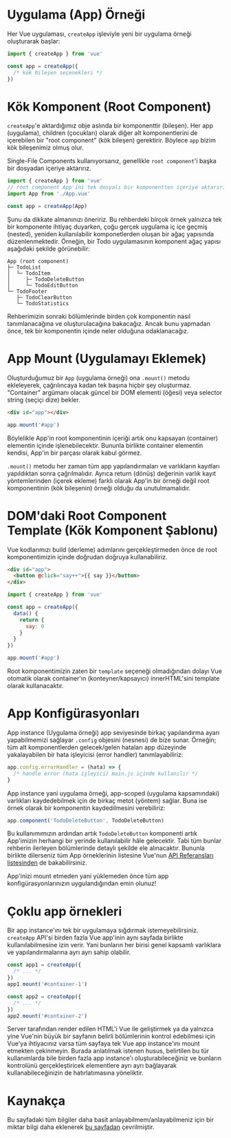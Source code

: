 # Uygulama (App) Örneği

Her Vue uygulaması, `createApp` işleviyle yeni bir uygulama örneği oluşturarak başlar:

```javascript
import { createApp } from 'vue'

const app = createApp({
  /* kök bileşen seçenekleri */
})
```

# Kök Komponent (Root Component)
`createApp`'e aktardığımız obje aslında bir komponenttir (bileşen). Her app (uygulama), children (çocukları) olarak diğer alt komponentlerini de içerebilen bir "root component" (kök bileşen) gerektirir. Böylece `app` bizim kök bileşenimiz olmuş olur.

Single-File Components kullanıyorsanız, genellikle `root component`'i başka bir dosyadan içeriye aktarırız.
```javascript
import { createApp } from 'vue'
// root component App'ini tek dosyalı bir komponentten içeriye aktarırız.
import App from './App.vue'

const app = createApp(App)
```
Şunu da dikkate almanınızı öneririz. Bu rehberdeki birçok örnek yalnızca tek bir komponente ihtiyaç duyarken, çoğu gerçek uygulama iç içe geçmiş (nested), yeniden kullanılabilir komponetlerden oluşan bir ağaç yapısında düzenlenmektedir. Örneğin, bir Todo uygulamasının komponent ağaç yapısı aşağıdaki şekilde görünebilir: 
```
App (root component)
├─ TodoList
│  └─ TodoItem
│     ├─ TodoDeleteButton
│     └─ TodoEditButton
└─ TodoFooter
   ├─ TodoClearButton
   └─ TodoStatistics
```
Rehberimizin sonraki bölümlerinde birden çok komponentin nasıl tanımlanacağına ve oluşturulacağına bakacağız. Ancak bunu yapmadan önce, tek bir komponentin içinde neler olduğuna odaklanacağız.

# App Mount (Uygulamayı Eklemek)

Oluşturduğumuz bir `App` (uygulama örneği) ona `.mount()` metodu ekleleyerek, çağrılıncaya kadan tek başına hiçbir şey oluşturmaz. "Container" argümanı olacak güncel bir DOM elementi (öğesi) veya selector string (seçiçi dize) bekler.  

```html
<div id="app"></div>
```
```javascript
app.mount('#app')
```
Böylelikle App'in root komponentinin içeriği artık onu kapsayan (container) elementin içinde işlenebilecektir. Bununla birlikte container elementin kendisi, App'in bir parçası olarak kabul görmez. 

`.mount()` metodu her zaman tüm app yapılandırmaları ve varlıkların kayıtları yapıldıktan sonra çağrılmalıdır. Ayrıca return (dönüş) değerinin varlık kayıt yöntemlerinden (içerek ekleme) farklı olarak App'in bir örneği değil root komponentinin (kök bileşenin) örneği olduğu da unutulmamalıdır. 

# DOM'daki Root Component Template (Kök Komponent Şablonu)

Vue kodlarımızı build (derleme) adımlarını gerçekleştirmeden önce de root komponentimizin içinde doğrudan doğruya kullanabiliriz.
```html
<div id="app">
  <button @click="say++">{{ say }}</button>
</div>
```
```javascript
import { createApp } from 'vue'

const app = createApp({
  data() {
    return {
      say: 0
    }
  }
})

app.mount('#app')
```
Root komponentimizin zaten bir `template` seçeneği olmadığından dolayı Vue otomatik olarak container'ın (konteyner/kapsayıcı) innerHTML'sini template olarak kullanacaktır.   

# App Konfigürasyonları
App instance (Uygulama örneği) app seviyesinde birkaç yapılandırma ayarı yapabilmemizi sağlayar `.config` objesini (nesnesi) de bize sunar. Örneğin; tüm alt komponentlerden gelecek/gelen hataları app düzeyinde yakalayabilen bir hata işleyicisi (error handler) tanımlayabiliriz:
```javascript
app.config.errorHandler = (hata) => {
  /* handle error (hata işleyici) main.js içinde kullanılır */
}
```
App instance yani uygulama örneği, app-scoped (uygulama kapsamındaki) varlıkları kaydedebilmek için de birkaç metot (yöntem) sağlar. Buna ise örnek olarak bir komponentin kaydedilmesini verebiliriz: 
```javascript
app.component('TodoDeleteButton', TodoDeleteButton)
```
Bu kullanımımızın ardından artık `TodoDeleteButton` komponenti artık App'imizin herhangi bir yerinde kullanılabilir hâle gelecektir. Tabi tüm bunlar rehberin ilerleyen bölümlerinde detaylı şekilde ele alınacaktır. Bununla birlikte dilerseniz tüm App örneklerinin listesine Vue'nun [API Referansları listesinden](https://vuejs.org/api/application.html) de bakabilirsiniz.

App'inizi mount etmeden yani yüklemeden önce tüm app konfigürasyonlarınızın uygulandığından emin olunuz!

# Çoklu app örnekleri

Bir app instance'ını tek bir uygulamaya sığdırmak istemeyebilirsiniz. `createApp` API'si birden fazla Vue app'inin aynı sayfada birlikte kullanılabilmesine izin verir. Yani bunların her birisi genel kapsamlı varlıklara ve yapılandırmalarına ayrı ayrı sahip olabilir.  
```javascript
const app1 = createApp({
  /* ... */
})
app1.mount('#container-1')

const app2 = createApp({
  /* ... */
})
app2.mount('#container-2')
```
Server tarafından render edilen HTML'i Vue ile geliştirmek ya da yalnızca yine Vue'nin büyük bir sayfanın belirli bölümlerinin kontrol edebilmesi için Vue'ya ihtiyacınız varsa tüm sayfaya tek Vue app instance'ını mount etmekten çekinmeyin. Burada anlatılmak istenen husus, belirtilen bu tür kullanımlarda bile birden fazla app instance'ı oluşturabileceğiniz ve bunların kontrolünü gerçekleştiricek elementlere ayrı ayrı bağlayarak kullanabileceğinizin de hatırlatımasına yöneliktir.  

# Kaynakça
Bu sayfadaki tüm bilgiler daha basit anlayabilmem/anlayabilmeniz için bir miktar bilgi daha eklenerek [bu sayfadan](https://vuejs.org/guide/essentials/application.html#multiple-application-instances) çevrilmiştir. 
